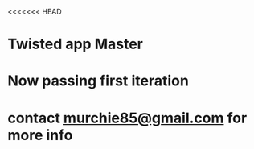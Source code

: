 <<<<<<< HEAD
# Twisted app Master
# Now passing first iteration
# contact murchie85@gmail.com for more info 
